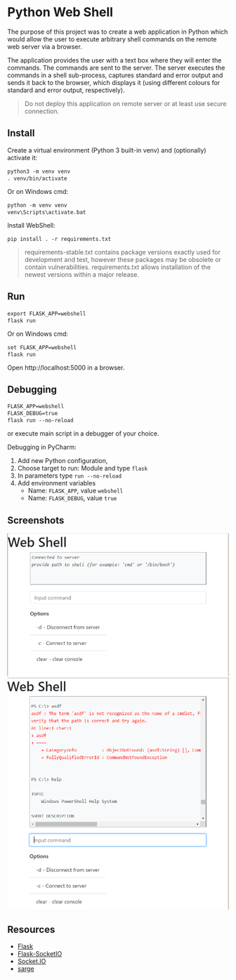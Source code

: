 # Python Web Shell
The purpose of this project was to create a web application in Python 
which would allow the user to execute arbitrary shell commands on the 
remote web server via a browser.

The application provides the user with a text box where they will enter 
the commands. The commands are sent to the server. The server executes 
the commands in a shell sub-process, captures standard and error output 
and sends it back to the browser, which displays it (using different 
colours for standard and error output, respectively).

> Do not deploy this application on remote server or at least use secure connection.

## Install

Create a virtual environment (Python 3 built-in venv) and (optionally) 
activate it:

    python3 -m venv venv
    . venv/bin/activate

Or on Windows cmd:

    python -m venv venv
    venv\Scripts\activate.bat

Install WebShell:

    pip install . -r requirements.txt
> requirements-stable.txt contains package versions exactly used for development and test, however these packages may be obsolete or contain vulnerabilities.  requirements.txt allows installation of the newest versions within a major release.

## Run

    export FLASK_APP=webshell
    flask run
Or on Windows cmd:

    set FLASK_APP=webshell
    flask run
Open http://localhost:5000 in a browser.

## Debugging

    FLASK_APP=webshell
    FLASK_DEBUG=true
    flask run --no-reload
    
or execute main script in a debugger of your choice.

Debugging in PyCharm:
1. Add new Python configuration,
2. Choose target to run: Module and type `flask`
3. In parameters type `run --no-reload`
4. Add environment variables
    - Name: `FLASK_APP`, value `webshell`
    - Name: `FLASK_DEBUG`, value `true`

## Screenshots
![Main window](img1.png)
![Error message in PowerShell](img2.png)

## Resources
- [Flask](http://flask.pocoo.org)
- [Flask-SocketIO](http://flask-socketio.readthedocs.io/en/latest/)
- [Socket.IO](https://socket.io/)
- [sarge](https://sarge.readthedocs.io/en/latest/)
